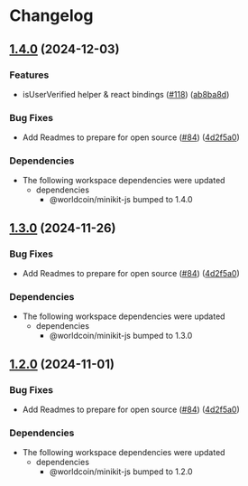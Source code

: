 # Changelog

## [1.4.0](https://github.com/worldcoin/minikit-js/compare/react-v1.3.0...react-v1.4.0) (2024-12-03)


### Features

* isUserVerified helper & react bindings ([#118](https://github.com/worldcoin/minikit-js/issues/118)) ([ab8ba8d](https://github.com/worldcoin/minikit-js/commit/ab8ba8da23709a7e5ee4fad7620d91f011735c49))


### Bug Fixes

* Add Readmes to prepare for open source ([#84](https://github.com/worldcoin/minikit-js/issues/84)) ([4d2f5a0](https://github.com/worldcoin/minikit-js/commit/4d2f5a01a392d8ab7743747ce3ca5ba481999db5))


### Dependencies

* The following workspace dependencies were updated
  * dependencies
    * @worldcoin/minikit-js bumped to 1.4.0

## [1.3.0](https://github.com/worldcoin/minikit-js/compare/react-v1.2.0...react-v1.3.0) (2024-11-26)


### Bug Fixes

* Add Readmes to prepare for open source ([#84](https://github.com/worldcoin/minikit-js/issues/84)) ([4d2f5a0](https://github.com/worldcoin/minikit-js/commit/4d2f5a01a392d8ab7743747ce3ca5ba481999db5))


### Dependencies

* The following workspace dependencies were updated
  * dependencies
    * @worldcoin/minikit-js bumped to 1.3.0

## [1.2.0](https://github.com/worldcoin/minikit-js/compare/react-v1.1.1...react-v1.2.0) (2024-11-01)


### Bug Fixes

* Add Readmes to prepare for open source ([#84](https://github.com/worldcoin/minikit-js/issues/84)) ([4d2f5a0](https://github.com/worldcoin/minikit-js/commit/4d2f5a01a392d8ab7743747ce3ca5ba481999db5))


### Dependencies

* The following workspace dependencies were updated
  * dependencies
    * @worldcoin/minikit-js bumped to 1.2.0
